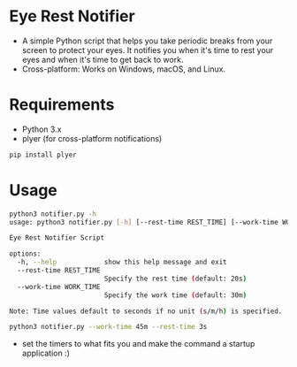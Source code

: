 # Eye Rest Notifier
- A simple Python script that helps you take periodic breaks from your screen to protect your eyes. It notifies you when it's time to rest your eyes and when it's time to get back to work.
- Cross-platform: Works on Windows, macOS, and Linux.

# Requirements
- Python 3.x
- plyer (for cross-platform notifications)
```bash
pip install plyer
```
# Usage
```bash
python3 notifier.py -h
usage: python3 notifier.py [-h] [--rest-time REST_TIME] [--work-time WORK_TIME]

Eye Rest Notifier Script

options:
  -h, --help            show this help message and exit
  --rest-time REST_TIME
                        Specify the rest time (default: 20s)
  --work-time WORK_TIME
                        Specify the work time (default: 30m)

Note: Time values default to seconds if no unit (s/m/h) is specified.
```

```bash
python3 notifier.py --work-time 45m --rest-time 3s
```

- set the timers to what fits you and make the command a startup application :)
